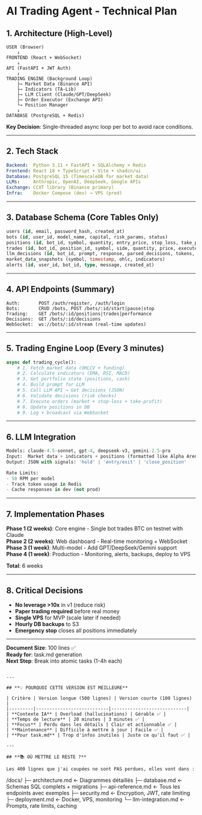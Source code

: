# AI Trading Agent - Technical Plan

## 1. Architecture (High-Level)
```
USER (Browser)
    ↓
FRONTEND (React + WebSocket)
    ↓
API (FastAPI + JWT Auth)
    ↓
TRADING ENGINE (Background Loop)
    ├→ Market Data (Binance API)
    ├→ Indicators (TA-Lib)
    ├→ LLM Client (Claude/GPT/DeepSeek)
    ├→ Order Executor (Exchange API)
    └→ Position Manager
    ↓
DATABASE (PostgreSQL + Redis)
```

**Key Decision**: Single-threaded async loop per bot to avoid race conditions.

---

## 2. Tech Stack
```yaml
Backend:  Python 3.11 + FastAPI + SQLAlchemy + Redis
Frontend: React 18 + TypeScript + Vite + shadcn/ui
Database: PostgreSQL 15 (TimescaleDB for market data)
LLMs:     Anthropic, OpenAI, DeepSeek, Google APIs
Exchange: CCXT library (Binance primary)
Infra:    Docker Compose (dev) → VPS (prod)
```

---

## 3. Database Schema (Core Tables Only)
```sql
users (id, email, password_hash, created_at)
bots (id, user_id, model_name, capital, risk_params, status)
positions (id, bot_id, symbol, quantity, entry_price, stop_loss, take_profit, status)
trades (id, bot_id, position_id, symbol, side, quantity, price, executed_at)
llm_decisions (id, bot_id, prompt, response, parsed_decisions, tokens, timestamp)
market_data_snapshots (symbol, timestamp, ohlc, indicators)
alerts (id, user_id, bot_id, type, message, created_at)
```

---

## 4. API Endpoints (Summary)
```
Auth:       POST /auth/register, /auth/login
Bots:       CRUD /bots, POST /bots/:id/start|pause|stop
Trading:    GET /bots/:id/positions|trades|performance
Decisions:  GET /bots/:id/decisions
WebSocket:  ws://bots/:id/stream (real-time updates)
```

---

## 5. Trading Engine Loop (Every 3 minutes)
```python
async def trading_cycle():
    # 1. Fetch market data (OHLCV + funding)
    # 2. Calculate indicators (EMA, RSI, MACD)
    # 3. Get portfolio state (positions, cash)
    # 4. Build prompt for LLM
    # 5. Call LLM API → Get decisions (JSON)
    # 6. Validate decisions (risk checks)
    # 7. Execute orders (market + stop-loss + take-profit)
    # 8. Update positions in DB
    # 9. Log + broadcast via WebSocket
```

---

## 6. LLM Integration
```python
Models: claude-4.5-sonnet, gpt-4, deepseek-v3, gemini-2.5-pro
Input:  Market data + indicators + positions (formatted like Alpha Arena)
Output: JSON with signals: 'hold' | 'entry/exit' | 'close_position'

Rate Limits: 
- 50 RPM per model
- Track token usage in Redis
- Cache responses in dev (not prod)
```

---

## 7. Implementation Phases

**Phase 1 (2 weeks)**: Core engine - Single bot trades BTC on testnet with Claude  
**Phase 2 (2 weeks)**: Web dashboard - Real-time monitoring + WebSocket  
**Phase 3 (1 week)**: Multi-model - Add GPT/DeepSeek/Gemini support  
**Phase 4 (1 week)**: Production - Monitoring, alerts, backups, deploy to VPS  

**Total**: 6 weeks

---

## 8. Critical Decisions

- **No leverage >10x** in v1 (reduce risk)
- **Paper trading required** before real money
- **Single VPS** for MVP (scale later if needed)
- **Hourly DB backups** to S3
- **Emergency stop** closes all positions immediately

---

**Document Size**: 100 lines ✅  
**Ready for**: task.md generation  
**Next Step**: Break into atomic tasks (1-4h each)
```

---

## **💡 POURQUOI CETTE VERSION EST MEILLEURE**

| Critère | Version longue (500 lignes) | Version courte (100 lignes) |
|---------|---------------------------|----------------------------|
| **Contexte IA** | Overload (hallucinations) | Gérable ✅ |
| **Temps de lecture** | 20 minutes | 3 minutes ✅ |
| **Focus** | Perdu dans les détails | Clair et actionnable ✅ |
| **Maintenance** | Difficile à mettre à jour | Facile ✅ |
| **Pour task.md** | Trop d'infos inutiles | Juste ce qu'il faut ✅ |

---

## **📚 OÙ METTRE LE RESTE ?**

Les 400 lignes que j'ai coupées ne sont PAS perdues, elles vont dans :
```
/docs/
  ├─ architecture.md      ← Diagrammes détaillés
  ├─ database.md          ← Schemas SQL complets + migrations
  ├─ api-reference.md     ← Tous les endpoints avec exemples
  ├─ security.md          ← Encryption, JWT, rate limiting
  ├─ deployment.md        ← Docker, VPS, monitoring
  └─ llm-integration.md   ← Prompts, rate limits, caching
